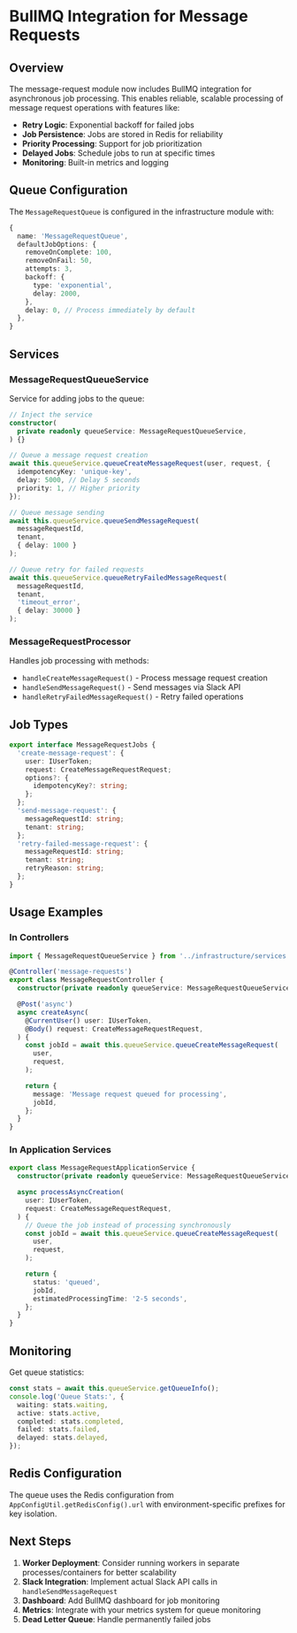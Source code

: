 # BullMQ Integration for Message Requests

## Overview

The message-request module now includes BullMQ integration for asynchronous job processing. This enables reliable, scalable processing of message request operations with features like:

- **Retry Logic**: Exponential backoff for failed jobs
- **Job Persistence**: Jobs are stored in Redis for reliability
- **Priority Processing**: Support for job prioritization
- **Delayed Jobs**: Schedule jobs to run at specific times
- **Monitoring**: Built-in metrics and logging

## Queue Configuration

The `MessageRequestQueue` is configured in the infrastructure module with:

```typescript
{
  name: 'MessageRequestQueue',
  defaultJobOptions: {
    removeOnComplete: 100,
    removeOnFail: 50,
    attempts: 3,
    backoff: {
      type: 'exponential',
      delay: 2000,
    },
    delay: 0, // Process immediately by default
  },
}
```

## Services

### MessageRequestQueueService

Service for adding jobs to the queue:

```typescript
// Inject the service
constructor(
  private readonly queueService: MessageRequestQueueService,
) {}

// Queue a message request creation
await this.queueService.queueCreateMessageRequest(user, request, {
  idempotencyKey: 'unique-key',
  delay: 5000, // Delay 5 seconds
  priority: 1, // Higher priority
});

// Queue message sending
await this.queueService.queueSendMessageRequest(
  messageRequestId,
  tenant,
  { delay: 1000 }
);

// Queue retry for failed requests
await this.queueService.queueRetryFailedMessageRequest(
  messageRequestId,
  tenant,
  'timeout_error',
  { delay: 30000 }
);
```

### MessageRequestProcessor

Handles job processing with methods:

- `handleCreateMessageRequest()` - Process message request creation
- `handleSendMessageRequest()` - Send messages via Slack API
- `handleRetryFailedMessageRequest()` - Retry failed operations

## Job Types

```typescript
export interface MessageRequestJobs {
  'create-message-request': {
    user: IUserToken;
    request: CreateMessageRequestRequest;
    options?: {
      idempotencyKey?: string;
    };
  };
  'send-message-request': {
    messageRequestId: string;
    tenant: string;
  };
  'retry-failed-message-request': {
    messageRequestId: string;
    tenant: string;
    retryReason: string;
  };
}
```

## Usage Examples

### In Controllers

```typescript
import { MessageRequestQueueService } from '../infrastructure/services';

@Controller('message-requests')
export class MessageRequestController {
  constructor(private readonly queueService: MessageRequestQueueService) {}

  @Post('async')
  async createAsync(
    @CurrentUser() user: IUserToken,
    @Body() request: CreateMessageRequestRequest,
  ) {
    const jobId = await this.queueService.queueCreateMessageRequest(
      user,
      request,
    );

    return {
      message: 'Message request queued for processing',
      jobId,
    };
  }
}
```

### In Application Services

```typescript
export class MessageRequestApplicationService {
  constructor(private readonly queueService: MessageRequestQueueService) {}

  async processAsyncCreation(
    user: IUserToken,
    request: CreateMessageRequestRequest,
  ) {
    // Queue the job instead of processing synchronously
    const jobId = await this.queueService.queueCreateMessageRequest(
      user,
      request,
    );

    return {
      status: 'queued',
      jobId,
      estimatedProcessingTime: '2-5 seconds',
    };
  }
}
```

## Monitoring

Get queue statistics:

```typescript
const stats = await this.queueService.getQueueInfo();
console.log('Queue Stats:', {
  waiting: stats.waiting,
  active: stats.active,
  completed: stats.completed,
  failed: stats.failed,
  delayed: stats.delayed,
});
```

## Redis Configuration

The queue uses the Redis configuration from `AppConfigUtil.getRedisConfig().url` with environment-specific prefixes for key isolation.

## Next Steps

1. **Worker Deployment**: Consider running workers in separate processes/containers for better scalability
2. **Slack Integration**: Implement actual Slack API calls in `handleSendMessageRequest`
3. **Dashboard**: Add BullMQ dashboard for job monitoring
4. **Metrics**: Integrate with your metrics system for queue monitoring
5. **Dead Letter Queue**: Handle permanently failed jobs
